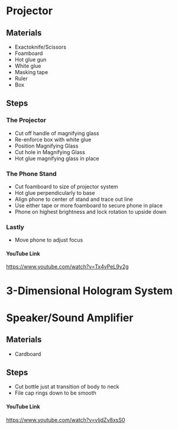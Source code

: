 # Projector
## Materials
- Exactoknife/Scissors
- Foamboard
- Hot glue gun
- White glue
- Masking tape
- Ruler
- Box

## Steps
### The Projector
- Cut off handle of magnifying glass
- Re-enforce box with white glue
- Position Magnifying Glass
- Cut hole in Magnifying Glass
- Hot glue magnifying glass in place

### The Phone Stand
- Cut foamboard to size of projector system
- Hot glue perpendicularly to base
- Align phone to center of stand and trace out line
- Use either tape or more foamboard to secure phone in place
- Phone on highest brightness and lock rotation to upside down

### Lastly
- Move phone to adjust focus

#### YouTube Link
https://www.youtube.com/watch?v=Tx4vPeL9y2g

# 3-Dimensional Hologram System

# Speaker/Sound Amplifier
## Materials
- Cardboard

## Steps
- Cut bottle just at transition of body to neck
- File cap rings down to be smooth

#### YouTube Link
https://www.youtube.com/watch?v=vIjdZv8xsS0
